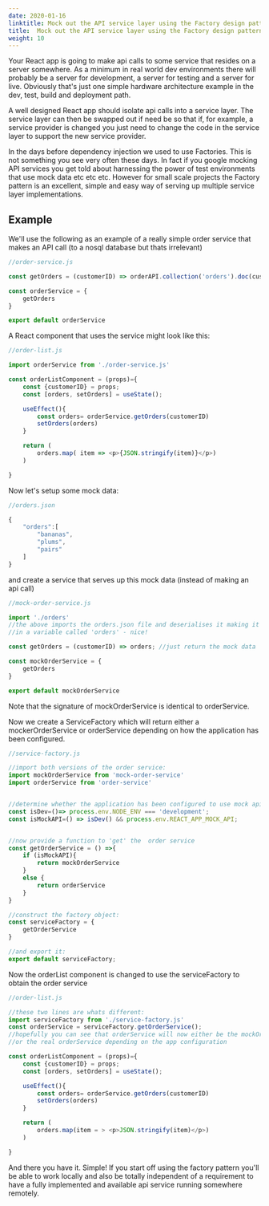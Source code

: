 ```yaml
---
date: 2020-01-16
linktitle: Mock out the API service layer using the Factory design pattern 
title:  Mock out the API service layer using the Factory design pattern 
weight: 10
---
```


Your React app is going to make api calls to some service that resides on a server somewhere. As a  minimum in real world dev environments there will probably be a server for development, a server for testing and a server for live. Obviously that's just one simple hardware architecture example in the dev, test, build and deployment path.

A well designed React app should isolate api calls into a service layer. The service layer can then be swapped out if need be so that if, for example, a service provider is changed you just need to change the code in the service layer to support the new service provider. 

In the days before dependency injection we used to use Factories. This is not something you see very often these days. In fact if you google mocking API services you get told about harnessing the power of test environments that use mock data etc etc etc. However for small scale projects the Factory pattern is an excellent, simple and easy way of serving up multiple service layer implementations.

## Example
We'll use the following as an example of a really simple order service that makes an API call (to a nosql database but thats irrelevant)

```JavaScript
//order-service.js

const getOrders = (customerID) => orderAPI.collection('orders').doc(customerID).get();

const orderService = {
    getOrders
}

export default orderService
```

A React component that uses the service might look like this:

```JavaScript
//order-list.js

import orderService from './order-service.js'

const orderListComponent = (props)={
    const {customerID} = props;
    const [orders, setOrders] = useState();

    useEffect(){
        const orders= orderService.getOrders(customerID)
        setOrders(orders)
    }

    return (
        orders.map( item => <p>{JSON.stringify(item)}</p>)
    )

}
```
Now let's setup some mock data:

```JavaScript
//orders.json

{
    "orders":[
        "bananas",
        "plums",
        "pairs"
    ]
}
```

and create a service that serves up this mock data (instead of making an api call)

```JavaScript
//mock-order-service.js

import './orders' 
//the above imports the orders.json file and deserialises it making it available 
//in a variable called 'orders' - nice!

const getOrders = (customerID) => orders; //just return the mock data

const mockOrderService = {
    getOrders
}

export default mockOrderService
```

Note that the signature of mockOrderService is identical to orderService.

Now we create a ServiceFactory which will return either a mockerOrderService or  orderService depending on how the application has been configured. 


```JavaScript
//service-factory.js

//import both versions of the order service:
import mockOrderService from 'mock-order-service'
import orderService from 'order-service'


//determine whether the application has been configured to use mock api:
const isDev=()=> process.env.NODE_ENV === 'development';
const isMockAPI=() => isDev() && process.env.REACT_APP_MOCK_API;


//now provide a function to 'get' the  order service
const getOrderService = () =>{
    if (isMockAPI){
        return mockOrderService
    }
    else {
        return orderService
    }
}

//construct the factory object:
const serviceFactory = {
    getOrderService
}

//and export it:
export default serviceFactory;
```

Now the orderList component is changed to use the serviceFactory to obtain the order service

```JavaScript
//order-list.js

//these two lines are whats different:
import serviceFactory from './service-factory.js'
const orderService = serviceFactory.getOrderService();
//hopefully you can see that orderService will now either be the mockOrderService 
//or the real orderService depending on the app configuration

const orderListComponent = (props)={
    const {customerID} = props;
    const [orders, setOrders] = useState();

    useEffect(){
        const orders= orderService.getOrders(customerID)
        setOrders(orders)
    }

    return (
        orders.map(item = > <p>JSON.stringify(item)</p>)
    )

}
```

And there you have it. Simple! If you start off using the factory pattern you'll be able to work locally and also be totally independent of a requirement to have a fully implemented and available api service running somewhere remotely. 

